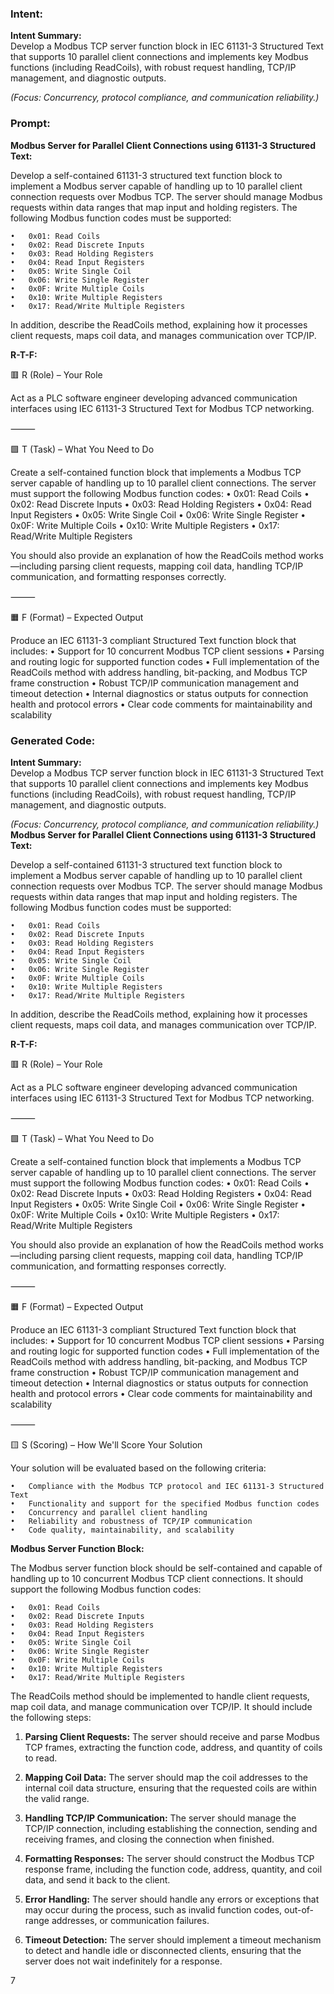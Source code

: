 ### Intent:
**Intent Summary:**  
Develop a Modbus TCP server function block in IEC 61131-3 Structured Text that supports 10 parallel client connections and implements key Modbus functions (including ReadCoils), with robust request handling, TCP/IP management, and diagnostic outputs.  

*(Focus: Concurrency, protocol compliance, and communication reliability.)*

### Prompt:
**Modbus Server for Parallel Client Connections using 61131-3 Structured Text:**

Develop a self-contained 61131-3 structured text function block to implement a Modbus server capable of handling up to 10 parallel client connection requests over Modbus TCP. The server should manage Modbus requests within data ranges that map input and holding registers. The following Modbus function codes must be supported:

	•	0x01: Read Coils
	•	0x02: Read Discrete Inputs
	•	0x03: Read Holding Registers
	•	0x04: Read Input Registers
	•	0x05: Write Single Coil
	•	0x06: Write Single Register
	•	0x0F: Write Multiple Coils
	•	0x10: Write Multiple Registers
	•	0x17: Read/Write Multiple Registers

In addition, describe the ReadCoils method, explaining how it processes client requests, maps coil data, and manages communication over TCP/IP.

**R-T-F:**

🟥 R (Role) – Your Role

Act as a PLC software engineer developing advanced communication interfaces using IEC 61131-3 Structured Text for Modbus TCP networking.

⸻

🟩 T (Task) – What You Need to Do

Create a self-contained function block that implements a Modbus TCP server capable of handling up to 10 parallel client connections. The server must support the following Modbus function codes:
	•	0x01: Read Coils
	•	0x02: Read Discrete Inputs
	•	0x03: Read Holding Registers
	•	0x04: Read Input Registers
	•	0x05: Write Single Coil
	•	0x06: Write Single Register
	•	0x0F: Write Multiple Coils
	•	0x10: Write Multiple Registers
	•	0x17: Read/Write Multiple Registers

You should also provide an explanation of how the ReadCoils method works—including parsing client requests, mapping coil data, handling TCP/IP communication, and formatting responses correctly.

⸻

🟧 F (Format) – Expected Output

Produce an IEC 61131-3 compliant Structured Text function block that includes:
	•	Support for 10 concurrent Modbus TCP client sessions
	•	Parsing and routing logic for supported function codes
	•	Full implementation of the ReadCoils method with address handling, bit-packing, and Modbus TCP frame construction
	•	Robust TCP/IP communication management and timeout detection
	•	Internal diagnostics or status outputs for connection health and protocol errors
	•	Clear code comments for maintainability and scalability

### Generated Code:
**Intent Summary:**  
Develop a Modbus TCP server function block in IEC 61131-3 Structured Text that supports 10 parallel client connections and implements key Modbus functions (including ReadCoils), with robust request handling, TCP/IP management, and diagnostic outputs.  

*(Focus: Concurrency, protocol compliance, and communication reliability.)*
**Modbus Server for Parallel Client Connections using 61131-3 Structured Text:**

Develop a self-contained 61131-3 structured text function block to implement a Modbus server capable of handling up to 10 parallel client connection requests over Modbus TCP. The server should manage Modbus requests within data ranges that map input and holding registers. The following Modbus function codes must be supported:

	•	0x01: Read Coils
	•	0x02: Read Discrete Inputs
	•	0x03: Read Holding Registers
	•	0x04: Read Input Registers
	•	0x05: Write Single Coil
	•	0x06: Write Single Register
	•	0x0F: Write Multiple Coils
	•	0x10: Write Multiple Registers
	•	0x17: Read/Write Multiple Registers

In addition, describe the ReadCoils method, explaining how it processes client requests, maps coil data, and manages communication over TCP/IP.

**R-T-F:**

🟥 R (Role) – Your Role

Act as a PLC software engineer developing advanced communication interfaces using IEC 61131-3 Structured Text for Modbus TCP networking.

⸻

🟩 T (Task) – What You Need to Do

Create a self-contained function block that implements a Modbus TCP server capable of handling up to 10 parallel client connections. The server must support the following Modbus function codes:
	•	0x01: Read Coils
	•	0x02: Read Discrete Inputs
	•	0x03: Read Holding Registers
	•	0x04: Read Input Registers
	•	0x05: Write Single Coil
	•	0x06: Write Single Register
	•	0x0F: Write Multiple Coils
	•	0x10: Write Multiple Registers
	•	0x17: Read/Write Multiple Registers

You should also provide an explanation of how the ReadCoils method works—including parsing client requests, mapping coil data, handling TCP/IP communication, and formatting responses correctly.

⸻

🟧 F (Format) – Expected Output

Produce an IEC 61131-3 compliant Structured Text function block that includes:
	•	Support for 10 concurrent Modbus TCP client sessions
	•	Parsing and routing logic for supported function codes
	•	Full implementation of the ReadCoils method with address handling, bit-packing, and Modbus TCP frame construction
	•	Robust TCP/IP communication management and timeout detection
	•	Internal diagnostics or status outputs for connection health and protocol errors
	•	Clear code comments for maintainability and scalability

⸻

🟨 S (Scoring) – How We'll Score Your Solution

Your solution will be evaluated based on the following criteria:

	•	Compliance with the Modbus TCP protocol and IEC 61131-3 Structured Text
	•	Functionality and support for the specified Modbus function codes
	•	Concurrency and parallel client handling
	•	Reliability and robustness of TCP/IP communication
	•	Code quality, maintainability, and scalability

**Modbus Server Function Block:**

The Modbus server function block should be self-contained and capable of handling up to 10 concurrent Modbus TCP client connections. It should support the following Modbus function codes:

	•	0x01: Read Coils
	•	0x02: Read Discrete Inputs
	•	0x03: Read Holding Registers
	•	0x04: Read Input Registers
	•	0x05: Write Single Coil
	•	0x06: Write Single Register
	•	0x0F: Write Multiple Coils
	•	0x10: Write Multiple Registers
	•	0x17: Read/Write Multiple Registers

The ReadCoils method should be implemented to handle client requests, map coil data, and manage communication over TCP/IP. It should include the following steps:

1. **Parsing Client Requests:** The server should receive and parse Modbus TCP frames, extracting the function code, address, and quantity of coils to read.

2. **Mapping Coil Data:** The server should map the coil addresses to the internal coil data structure, ensuring that the requested coils are within the valid range.

3. **Handling TCP/IP Communication:** The server should manage the TCP/IP connection, including establishing the connection, sending and receiving frames, and closing the connection when finished.

4. **Formatting Responses:** The server should construct the Modbus TCP response frame, including the function code, address, quantity, and coil data, and send it back to the client.

5. **Error Handling:** The server should handle any errors or exceptions that may occur during the process, such as invalid function codes, out-of-range addresses, or communication failures.

6. **Timeout Detection:** The server should implement a timeout mechanism to detect and handle idle or disconnected clients, ensuring that the server does not wait indefinitely for a response.

7
